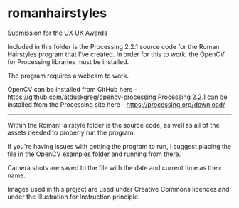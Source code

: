 # romanhairstyles
Submission for the UX UK Awards

Included in this folder is the Processing 2.2.1 source code for the Roman Hairstyles program that I've created. In order for this to work, the OpenCV for Processing libraries must be installed.

The program requires a webcam to work.

OpenCV can be installed from GitHub here - https://github.com/atduskgreg/opencv-processing
Processing 2.2.1 can be installed from the Processing site here - https://processing.org/download/

----------------------------------------------------------------------------------------------------------

Within the RomanHairstyle folder is the source code, as well as all of the assets needed to properly run the program.

If you're having issues with getting the program to run, I suggest placing the file in the OpenCV examples folder and running from there.

Camera shots are saved to the file with the date and current time as their name.

Images used in this project are used under Creative Commons licences and under the Illustration for Instruction principle.
